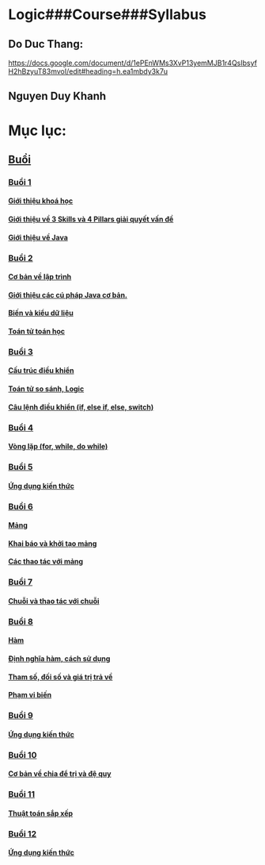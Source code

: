 # Logic###Course###Syllabus

## Do Duc Thang:

https://docs.google.com/document/d/1ePEnWMs3XvP13yemMJB1r4QsIbsyfH2hBzyuT83mvoI/edit#heading=h.ea1mbdy3k7u

## Nguyen Duy Khanh

# Mục lục:
## [Buổi](Buổi)

### [Buổi 1](/Buổi/buổi%201/)

#### [Giới thiệu khoá học](/Buổi/buổi%201/task1/)

#### [Giới thiệu về 3 Skills và 4 Pillars giải quyết vấn đề](/Buổi/buổi%201/Task2/)

#### [Giới thiệu về Java](/Buổi/buổi%201/Task3/)

### [Buổi 2](/Buổi/buổi%202/)

#### [Cơ bản về lập trình](/Buổi/buổi%202/task1/)

#### [Giới thiệu các cú pháp Java cơ bản.](/Buổi/buổi%202/task2/)

#### [Biến và kiểu dữ liệu](/Buổi/buổi%202/Task3/)

#### [Toán tử toán học](/Buổi/buổi%202/Task4/)

### [Buổi 3](/Buổi/buổi%203/)

#### [Cấu trúc điều khiển](/Buổi/buổi%203/task1/)

#### [Toán tử so sánh, Logic](/Buổi/buổi%203/Task2/)

#### [Câu lệnh điều khiển (if, else if, else, switch)](/Buổi/buổi%203/Task3/)

### [Buổi 4](/Buổi/buổi%204/)

#### [Vòng lặp (for, while, do while)](/Buổi/buổi%204/task1/)

### [Buổi 5](/Buổi/buổi%205/)

#### [Ứng dụng kiến thức](/Buổi/buổi%205/task1/)

### [Buổi 6](/Buổi/buổi%206/)

#### [Mảng](/Buổi/buổi%206/task1/)

#### [Khai báo và khởi tạo mảng](/Buổi/buổi%206/Task2/)

#### [Các thao tác với mảng](/Buổi/buổi%206/Task3/)

### [Buổi 7](/Buổi/buổi%207/)

#### [Chuỗi và thao tác với chuỗi](/Buổi/buổi%207/task1/)

### [Buổi 8](/Buổi/buổi%208/)

#### [Hàm](/Buổi/buổi%208/task1/)

#### [Định nghĩa hàm, cách sử dụng](/Buổi/buổi%208/Task2/)

#### [Tham số, đối số và giá trị trả về](/Buổi/buổi%208/Task3/)

#### [Phạm vi biến](/Buổi/buổi%208/Task4)

### [Buổi 9](/Buổi/buổi%209/)

#### [Ứng dụng kiến thức](/Buổi/buổi%209/task1/)

### [Buổi 10](/Buổi/buổi%2010/)

#### [Cơ bản về chia để trị và đệ quy](/Buổi/buổi%2010/task1/)

### [Buổi 11](/Buổi/buổi%2011/)

#### [Thuật toán sắp xếp](/Buổi/buổi%2011/task1/)

### [Buổi 12](/Buổi/buổi%2012/)

#### [Ứng dụng kiến thức](/Buổi/buổi%2012/task1/)
